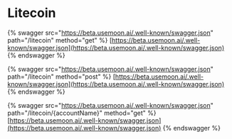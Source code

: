 # Litecoin

{% swagger src="https://beta.usemoon.ai/.well-known/swagger.json" path="/litecoin" method="get" %}
[https://beta.usemoon.ai/.well-known/swagger.json](https://beta.usemoon.ai/.well-known/swagger.json)
{% endswagger %}

{% swagger src="https://beta.usemoon.ai/.well-known/swagger.json" path="/litecoin" method="post" %}
[https://beta.usemoon.ai/.well-known/swagger.json](https://beta.usemoon.ai/.well-known/swagger.json)
{% endswagger %}

{% swagger src="https://beta.usemoon.ai/.well-known/swagger.json" path="/litecoin/{accountName}" method="get" %}
[https://beta.usemoon.ai/.well-known/swagger.json](https://beta.usemoon.ai/.well-known/swagger.json)
{% endswagger %}
